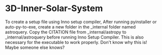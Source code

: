 # 3D-Inner-Solar-System
To create a setup file using Inno setup compiler, After running pyinstaller or
auto-py-to-exe, create a new folder in the _internal folder named astroquery.
Copy the CITATION file from _internal/astropy to _internal/astroquery before
running Inno Setup Compiler. This is also necessary for the executable to work properly.
Don't know why this is! Maybe someone else knows?
